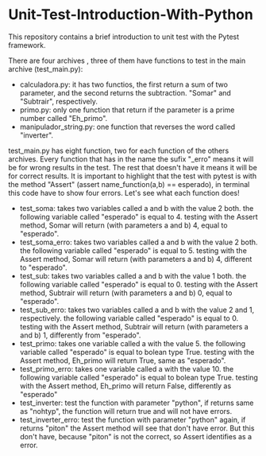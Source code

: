 # Unit-Test-Introduction-With-Python
This repository contains a brief introduction to unit test with the Pytest framework.

There are four archives , three of them have functions to test in the main archive (test_main.py):
  - calculadora.py: it has two functios, the first return a sum of two parameter, and the second returns the subtraction. "Somar" and "Subtrair", respectively.  
  - primo.py: only one function that return if the parameter is a prime number called "Eh_primo".
  - manipulador_string.py: one function that reverses the word called "inverter".

test_main.py has eight function, two for each function of the others archives. Every function that has in the name the sufix "_erro" means it will be for wrong results in the test. The rest that doesn't have it means it will be for correct results. It is important to highlight that the test with pytest is with the method "Assert" (assert name_function(a,b) == esperado), in terminal this code have to show four errors.
Let's see what each function does!
  - test_soma: takes two variables called a and b with the value 2 both. the following variable called "esperado" is equal to 4. testing with the Assert method, Somar will return (with parameters a and b) 4, equal to "esperado".
  - test_soma_erro: takes two variables called a and b with the value 2 both. the following variable called "esperado" is equal to 5. testing with the Assert method, Somar will return (with parameters a and b) 4, different to "esperado".
  - test_sub: takes two variables called a and b with the value 1 both. the following variable called "esperado" is equal to 0. testing with the Assert method, Subtrair will return (with parameters a and b) 0, equal to "esperado".
  - test_sub_erro: takes two variables called a and b with the value 2 and 1, respectively. the following variable called "esperado" is equal to 0. testing with the Assert method, Subtrair will return (with parameters a and b) 1, differently from "esperado".
  - test_primo: takes one variable called a with the value 5. the following variable called "esperado" is equal to bolean type True. testing with the Assert method, Eh_primo will return True, same as "esperado".
  - test_primo_erro: takes one variable called a with the value 10. the following variable called "esperado" is equal to bolean type True. testing with the Assert method, Eh_primo will return False, differently as "esperado"
  - test_inverter: test the function with parameter "python", if returns same as "nohtyp", the function will return true and will not have errors.
  - test_inverter_erro: test the function with parameter "python" again, if returns "piton" the Assert method will see that don't have error. But this don't have, because "piton" is not the correct, so Assert identifies as a error.

